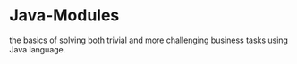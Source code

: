 # Java-Modules
the basics of solving both trivial and more challenging business tasks using Java language.

